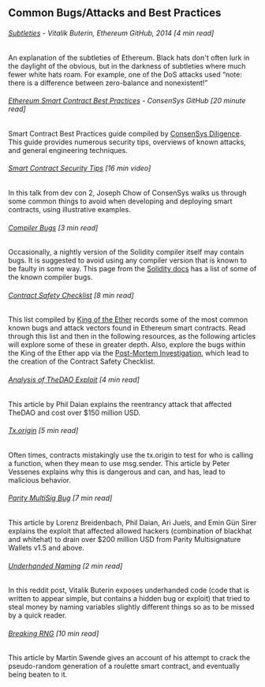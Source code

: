 ## Common Bugs/Attacks and Best Practices

###### [Subtleties](https://github.com/ethereum/wiki/wiki/subtleties) - Vitalik Buterin, Ethereum GitHub, 2014 \[4 min read\]

An explanation of the subtleties of Ethereum. Black hats don't often lurk in the daylight of the obvious, but in the darkness of subtleties where much fewer white hats roam. For example, one of the DoS attacks used “note: there is a difference between zero-balance and nonexistent!”

###### [Ethereum Smart Contract Best Practices](https://consensys.github.io/smart-contract-best-practices/) - ConsenSys GitHub \[20 minute read\]

Smart Contract Best Practices guide compiled by [ConsenSys Diligence](https://media.consensys.net/introducing-consensys-diligence-cf38f83948c). This guide provides numerous security tips, overviews of known attacks, and general engineering techniques.

###### [Smart Contract Security Tips](https://www.youtube.com/watch?v=_pqDAMRwkzY) \[16 min video\]

In this talk from dev con 2, Joseph Chow of ConsenSys walks us through some common things to avoid when developing and deploying smart contracts, using illustrative examples.

###### [Compiler Bugs](http://solidity.readthedocs.io/en/develop/bugs.html) \[3 min read\]

Occasionally, a nightly version of the Solidity compiler itself may contain bugs. It is suggested to avoid using any compiler version that is known to be faulty in some way.  This page from the [Solidity docs](http://solidity.readthedocs.io/en/develop/index.html) has a list of some of the known compiler bugs.

###### [Contract Safety Checklist](https://www.kingoftheether.com/contract-safety-checklist.html) \[8 min read\]

This list compiled by [King of the Ether](https://www.kingoftheether.com/thrones/kingoftheether/index.html) records some of the most common known bugs and attack vectors found in Ethereum smart contracts.  Read through this list and then in the following resources, as the following articles will explore some of these in greater depth. Also, explore the bugs within the King of the Ether app via the [Post-Mortem Investigation](http://www.kingoftheether.com/postmortem.html), which lead to the creation of the Contract Safety Checklist.

###### [Analysis of TheDAO Exploit](http://hackingdistributed.com/2016/06/18/analysis-of-the-dao-exploit/) \[4 min read\]

This article by Phil Daian explains the reentrancy attack that affected TheDAO and cost over $150 million USD.

###### [Tx.origin](http://vessenes.com/tx-origin-and-ethereum-oh-my/) \[5 min read\]

Often times, contracts mistakingly use the tx.origin to test for who is calling a function, when they mean to use msg.sender.  This article by Peter Vessenes explains why this is dangerous and can, and has, lead to malicious behavior.

###### [Parity MultiSig Bug](http://hackingdistributed.com/2017/07/22/deep-dive-parity-bug/) \[7 min read\]

This article by Lorenz Breidenbach, Phil Daian, Ari Juels, and Emin Gün Sirer explains the exploit that affected allowed hackers \(combination of blackhat and whitehat\) to drain over $200 million USD from Parity Multisignature Wallets v1.5 and above.

###### [Underhanded Naming](https://www.reddit.com/r/ethereum/comments/4e5y30/live_example_of_underhanded_solidity_coding_on/) \[2 min read\]

In this reddit post, Vitalik Buterin exposes underhanded code \(code that is written to appear simple, but contains a hidden bug or exploit\) that tried to steal money by naming variables slightly different things so as to be missed by a quick reader.

###### [Breaking RNG](http://martin.swende.se/blog/Breaking_the_house.html) \[10 min read\]

This article by Martin Swende gives an account of his attempt to crack the pseudo-random generation of a roulette smart contract, and eventually being beaten to it.

